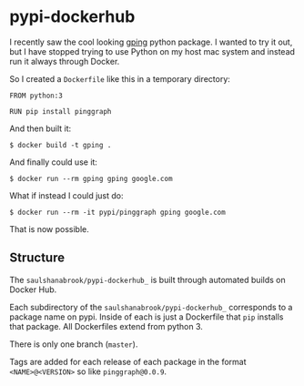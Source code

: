 # pypi-dockerhub

I recently saw the cool looking [gping](https://github.com/orf/gping)
python package. I wanted to try it out, but I have stopped trying to use
Python on my host mac system and instead run it always through Docker.

So I created a `Dockerfile` like this in a temporary directory:
```
FROM python:3

RUN pip install pinggraph
```

And then built it:

```
$ docker build -t gping .
```

And finally could use it:

```
$ docker run --rm gping gping google.com
```

What if instead I could just do:

```
$ docker run --rm -it pypi/pinggraph gping google.com
```

That is now possible.

## Structure

The  `saulshanabrook/pypi-dockerhub_` is built through automated builds on Docker Hub.

Each subdirectory of the `saulshanabrook/pypi-dockerhub_` corresponds
to a package name on pypi. Inside of each is just a Dockerfile that `pip` installs
that package. All Dockerfiles extend from python 3.

There is only one branch (`master`).

Tags are added for each release of each package in the format `<NAME>@<VERSION>` so like `pinggraph@0.0.9`.

